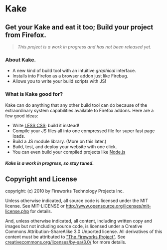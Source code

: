 Kake
====

Get your Kake and eat it too; Build your project from Firefox.
--------------------------------------------------------------

> *This project is a work in progress and has not been released yet.*

### About Kake.
* A new kind of build tool with an intuitive *graphical* interface.
* Installs into Firefox as a browser addon just like Firebug.
* Allows you to write your build scripts with JS!

### What is Kake good for?
Kake can do anything that any other build tool can do because of the
extraordinary system capabilities available to Firefox addons. Here are a few
good ideas:

* Write [LESS CSS](http://github.com/cloudhead/less.js); build it instead!
* Compile your JS files all into one compressed file for super fast page loads.
* Build a JS module library. (More on this later.)
* Build, test, and deploy your website with one click.
* You can even build your compiled projects like [Node.js](http://github.com/ry/node)

#### *Kake is a work in progress, so stay tuned.*


Copyright and License
---------------------
copyright: (c) 2010 by Fireworks Technology Projects Inc.

Unless otherwise indicated, all source code is licensed under the MIT license.
See MIT-LICENSE or http://www.opensource.org/licenses/mit-license.php for details.

And, unless otherwise indicated, all content, including written copy and images
but not including source code, is licensed under a Creative Commons
Attribution-ShareAlike 3.0 Unported license. All derivatives of this content
must be attributed to
["The Fireworks Project"](http://www.fireworksproject.com/). See
[creativecommons.org/licenses/by-sa/3.0/](http://creativecommons.org/licenses/by-sa/3.0/)
for more details.

